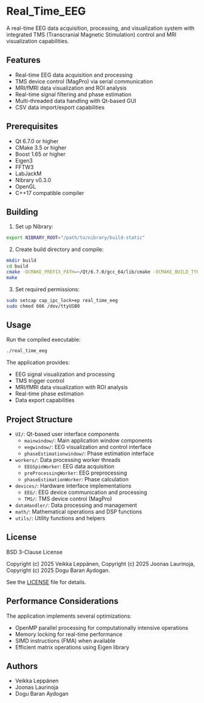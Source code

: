 # Real_Time_EEG

A real-time EEG data acquisition, processing, and visualization system with integrated TMS (Transcranial Magnetic Stimulation) control and MRI visualization capabilities.

## Features

- Real-time EEG data acquisition and processing
- TMS device control (MagPro) via serial communication
- MRI/fMRI data visualization and ROI analysis
- Real-time signal filtering and phase estimation
- Multi-threaded data handling with Qt-based GUI
- CSV data import/export capabilities

## Prerequisites

- Qt 6.7.0 or higher
- CMake 3.5 or higher
- Boost 1.65 or higher
- Eigen3
- FFTW3
- LabJackM
- Nibrary v0.3.0
- OpenGL
- C++17 compatible compiler

## Building

1. Set up Nibrary:
```bash
export NIBRARY_ROOT="/path/to/nibrary/build-static"
```

2. Create build directory and compile:
```bash
mkdir build
cd build
cmake -DCMAKE_PREFIX_PATH=~/Qt/6.7.0/gcc_64/lib/cmake -DCMAKE_BUILD_TYPE=Release ..
make
```

3. Set required permissions:
```bash
sudo setcap cap_ipc_lock+ep real_time_eeg
sudo chmod 666 /dev/ttyUSB0
```

## Usage

Run the compiled executable:
```bash
./real_time_eeg
```

The application provides:
- EEG signal visualization and processing
- TMS trigger control
- MRI/fMRI data visualization with ROI analysis
- Real-time phase estimation
- Data export capabilities

## Project Structure

- `UI/`: Qt-based user interface components
  - `mainwindow/`: Main application window components
  - `eegwindow/`: EEG visualization and control interface
  - `phaseEstimationwindow/`: Phase estimation interface
- `workers/`: Data processing worker threads
  - `EEGSpinWorker`: EEG data acquisition
  - `preProcessingWorker`: EEG preprocessing
  - `phaseEstimationWorker`: Phase calculation
- `devices/`: Hardware interface implementations
  - `EEG/`: EEG device communication and processing
  - `TMS/`: TMS device control (MagPro)
- `dataHandler/`: Data processing and management
- `math/`: Mathematical operations and DSP functions
- `utils/`: Utility functions and helpers

## License

BSD 3-Clause License

Copyright (c) 2025 Veikka Leppänen, Copyright (c) 2025 Joonas Laurinoja, Copyright (c) 2025 Dogu Baran Aydogan.

See the [LICENSE](LICENSE.md) file for details.

## Performance Considerations

The application implements several optimizations:
- OpenMP parallel processing for computationally intensive operations
- Memory locking for real-time performance
- SIMD instructions (FMA) when available
- Efficient matrix operations using Eigen library

## Authors

- Veikka Leppänen
- Joonas Laurinoja
- Dogu Baran Aydogan